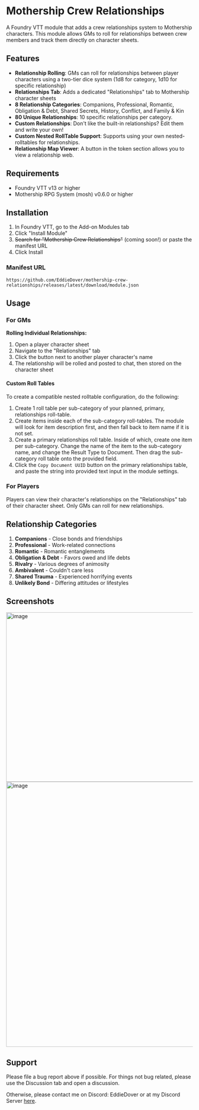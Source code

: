 # Mothership Crew Relationships

A Foundry VTT module that adds a crew relationships system to Mothership characters. This module allows GMs to roll for relationships between crew members and track them directly on character sheets.

## Features

- **Relationship Rolling**: GMs can roll for relationships between player characters using a two-tier dice system (1d8 for category, 1d10 for specific relationship)
- **Relationships Tab**: Adds a dedicated "Relationships" tab to Mothership character sheets
- **8 Relationship Categories**: Companions, Professional, Romantic, Obligation & Debt, Shared Secrets, History, Conflict, and Family & Kin
- **80 Unique Relationships**: 10 specific relationships per category.
- **Custom Relationships**: Don't like the built-in relationships? Edit them and write your own!
- **Custom Nested RollTable Support**: Supports using your own nested-rolltables for relationships.
- **Relationship Map Viewer**: A button in the token section allows you to view a relationship web.

## Requirements

- Foundry VTT v13 or higher
- Mothership RPG System (mosh) v0.6.0 or higher

## Installation

1. In Foundry VTT, go to the Add-on Modules tab
2. Click "Install Module"
3. <s>Search for "Mothership Crew Relationships"</s> (coming soon!) or paste the manifest URL
4. Click Install

### Manifest URL

```
https://github.com/EddieDover/mothership-crew-relationships/releases/latest/download/module.json
```

## Usage

### For GMs

**Rolling Individual Relationships:**

1. Open a player character sheet
2. Navigate to the "Relationships" tab
3. Click the button next to another player character's name
4. The relationship will be rolled and posted to chat, then stored on the character sheet

#### Custom Roll Tables

To create a compatible nested rolltable configuration, do the following:

1. Create 1 roll table per sub-category of your planned, primary, relationships roll-table.
2. Create items inside each of the sub-category roll-tables. The module will look for item description first, and then fall back to item name if it is not set.
3. Create a primary relationships roll table. Inside of which, create one item per sub-category. Change the name of the item to the sub-category name, and change the Result Type to Document. Then drag the sub-category roll table onto the provided field.
4. Click the `Copy Document UUID` button on the primary relationships table, and paste the string into provided text input in the module settings.

### For Players

Players can view their character's relationships on the "Relationships" tab of their character sheet. Only GMs can roll for new relationships.

## Relationship Categories

1. **Companions** - Close bonds and friendships
2. **Professional** - Work-related connections
3. **Romantic** - Romantic entanglements
4. **Obligation & Debt** - Favors owed and life debts
5. **Rivalry** - Various degrees of animosity
6. **Ambivalent** - Couldn't care less
7. **Shared Trauma** - Experienced horrifying events
8. **Unlikely Bond** - Differing attitudes or lifestyles

## Screenshots

<img width="823" height="457" alt="image" src="https://github.com/user-attachments/assets/68fa73ab-d1e0-4c35-86fd-da501a9915d0" />

<img width="926" height="715" alt="image" src="https://github.com/user-attachments/assets/9849af5b-11b6-4d9f-b46c-e55168984f82" />

## Support

Please file a bug report above if possible. For things not bug related, please use the Discussion tab and open a discussion.

Otherwise, please contact me on Discord: EddieDover or at my Discord Server [here](https://discord.gg/hshfZA73fG).
